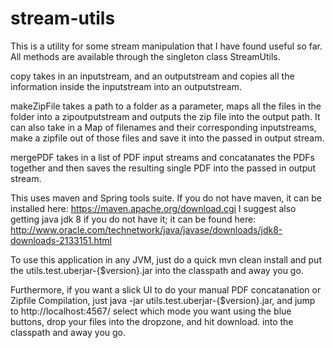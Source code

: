 # stream-utils

This is a utility for some stream manipulation that I have found useful so far. All methods are available through the singleton class StreamUtils. 

copy takes in an inputstream, and an outputstream and copies all the information inside the inputstream into an outputstream.

makeZipFile takes a path to a folder as a parameter, maps all the files in the folder into a zipoutputstream and outputs the zip file into the output path. It can also take in a Map of filenames and their corresponding inputstreams, make a zipfile out of those files and save it into the passed in output stream. 

mergePDF takes in a list of PDF input streams and concatanates the PDFs together and then saves the resulting single PDF into the passed in output stream.

This uses maven and Spring tools suite. If you do not have maven, it can be installed here: https://maven.apache.org/download.cgi
I suggest also getting java jdk 8 if you do not have it; it can be found here: 
http://www.oracle.com/technetwork/java/javase/downloads/jdk8-downloads-2133151.html

To use this application in any JVM, just do a quick mvn clean install and put the utils.test.uberjar-{$version}.jar
into the classpath and away you go.

Furthermore, if you want a slick UI to do your manual PDF concatanation or Zipfile Compilation, just java -jar utils.test.uberjar-{$version}.jar, and jump to http://localhost:4567/
select which mode you want using the blue buttons, drop your files into the dropzone, and hit download.
into the classpath and away you go.
